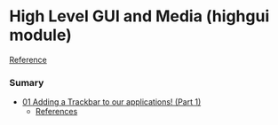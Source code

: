# High Level GUI and Media (highgui module)
[Reference](https://docs.opencv.org/master/d0/de2/tutorial_table_of_content_highgui.html)

### Sumary
- [01 Adding a Trackbar to our applications! (Part 1)](https://github.com/paulobruno/LearningOpenCV/tree/master/04_HighLevelGui/01_AddingTrackbar)
  * [References](https://docs.opencv.org/master/da/d6a/tutorial_trackbar.html)
